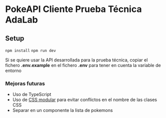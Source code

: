 # PokeAPI Cliente Prueba Técnica AdaLab

## Setup

`npm install`
`npm run dev`

Si se quiere usar la API desarrollada para la prueba técnica, copiar el fichero **.env.example** en el fichero **.env** para tener en cuenta la variable de entorno

### Mejoras futuras

- Uso de TypeScript
- Uso de [CSS modular](https://create-react-app.dev/docs/adding-a-css-modules-stylesheet/) para evitar conflictos en el nombre de las clases CSS
- Separar en un componente la lista de pokemons

